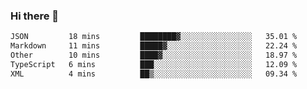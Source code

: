 ### Hi there 👋

<!--
**WShiBin/WShiBin** is a ✨ _special_ ✨ repository because its `README.md` (this file) appears on your GitHub profile.

Here are some ideas to get you started:

- 🔭 I’m currently working on ...
- 🌱 I’m currently learning ...
- 👯 I’m looking to collaborate on ...
- 🤔 I’m looking for help with ...
- 💬 Ask me about ...
- 📫 How to reach me: ...
- 😄 Pronouns: ...
- ⚡ Fun fact: ...
-->

<!--START_SECTION:waka-->

```txt
JSON         18 mins         ████████▓░░░░░░░░░░░░░░░░   35.01 %
Markdown     11 mins         █████▓░░░░░░░░░░░░░░░░░░░   22.24 %
Other        10 mins         ████▓░░░░░░░░░░░░░░░░░░░░   18.97 %
TypeScript   6 mins          ███░░░░░░░░░░░░░░░░░░░░░░   12.09 %
XML          4 mins          ██▒░░░░░░░░░░░░░░░░░░░░░░   09.34 %
```

<!--END_SECTION:waka-->
